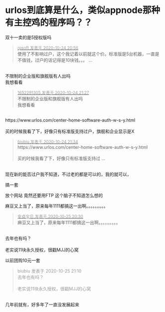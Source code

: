 # urlos到底算是什么，类似appnode那种有主控鸡的程序吗？？


双十一卖的是5授权版吗

<div class="quote"><blockquote><font size="2"><a href="https://www.hostloc.com/forum.php?mod=redirect&amp;goto=findpost&amp;pid=9347577&amp;ptid=758087" target="_blank"><font color="#999999">rpsoft 发表于 2020-10-24 20:56</font></a></font><br />
使用了不影响过户，这个我记着以前就这个价。标准版是5台机器，一直是不值钱，过户的话记得是10块钱。。。 ...</blockquote></div><br />
不限制的企业版和旗舰版有人出吗<br />
我想看看<img src="static/image/smiley/yct/013.gif" smilieid="43" border="0" alt="" />

<div class="quote"><blockquote><font size="2"><a href="https://www.hostloc.com/forum.php?mod=redirect&amp;goto=findpost&amp;pid=9347725&amp;ptid=758087" target="_blank"><font color="#999999">1652291305 发表于 2020-10-24 21:27</font></a></font><br />
不限制的企业版和旗舰版有人出吗<br />
我想看看</blockquote></div><br />
https://www.urlos.com/center-home-software-auth-w-s-y.html<br />
<br />
买的时候我看了下，好像只有标准版支持过户，旗舰和企业显示是X

<div class="quote"><blockquote><font size="2"><a href="https://www.hostloc.com/forum.php?mod=redirect&amp;goto=findpost&amp;pid=9347752&amp;ptid=758087" target="_blank"><font color="#999999">biubiu 发表于 2020-10-24 21:34</font></a></font><br />
https://www.urlos.com/center-home-software-auth-w-s-y.html<br />
<br />
买的时候我看了下，好像只有标准版支持过 ...</blockquote></div><br />
现在新的能否过户我不知道，不过老的都是可以的，我的就可以，

搞一套

放个网站 竟然还要用FTP 这个脑子不知道怎么想的

麻豆又上当了，原来每年1111都搞这一出啊。。。。。。。。。

<div class="quote"><blockquote><font size="2"><a href="https://www.hostloc.com/forum.php?mod=redirect&amp;goto=findpost&amp;pid=9351157&amp;ptid=758087" target="_blank"><font color="#999999">安卓宝贝 发表于 2020-10-25 20:30</font></a></font><br />
麻豆又上当了，原来每年1111都搞这一出啊。。。。。。。。。</blockquote></div><br />
去年也有吗？<br />
<br />
老实说11块永久授权，很戳MJJ的心窝<img src="static/image/smiley/default/lol.gif" smilieid="12" border="0" alt="" />

<img src="static/image/smiley/yct/010.gif" smilieid="41" border="0" alt="" />以前团购10元一套

<div class="quote"><blockquote><font color="#999999">biubiu 发表于 2020-10-25 21:10</font><br />
<font color="#999999">去年也有吗？<br />
<br />
老实说11块永久授权，很戳MJJ的心窝</font></blockquote></div><br />
几年前就有，好多年了一直没发展起来
